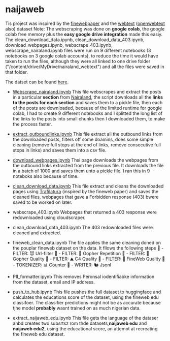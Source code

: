 # naijaweb
Tis project was inspired by the [finewebpaper](https://arxiv.org/abs/2406.17557) and the [webtext](https://paperswithcode.com/dataset/webtext) ([openwebtext](https://huggingface.co/datasets/Skylion007/openwebtext) also) dataset
Note: The webscraping was done on **google colab**, the google colab free memory plus the **easy google drive integration** made this easiy. The clean_download_data.ipynb, clean_download_data_403.ipynb, download_webpages.ipynb, webscrape_403.ipynb, webscrape_nairaland.ipynb files were run on 9 different notebooks (3 notebooks on 3 google colab accounts), to reduce the time it would have taken to run the files, although they were all linked to one drive folder ("/content/drive/MyDrive/nairaland_webtext") and all the files were saved in that folder.

The datset can be found [here](https://huggingface.co/datasets/saheedniyi/naijaweb).

- [Webscrape_nairaland.ipynb](https://github.com/saheedniyi02/naijaweb/blob/main/webscrape_nairaland.ipynb)
This file webscrapes and extract the posts in a particular **section** from [Nairaland](https://www.nairaland.com/), the script downloads all the **links to the posts for each section** and saves them to a pickle file, then each of the posts are downloaded, because of the limited runtime for google colab, I had to create 9 different notebooks and I splitted the long list of the links to the posts into small chunks then I downloaded them, to make the process faster.

- [extract_outboundlinks.ipynb](https://github.com/saheedniyi02/naijaweb/blob/main/extract_outboundlinks.ipynb)
This file extract all the outbound links from the downloaded posts, filters off some doamins, does some simple cleaning (remove full stops at the end of links, remove consecutive full stops in links) and saves them into a csv file.

- [download_webpages.ipynb](https://github.com/saheedniyi02/naijaweb/blob/main/download_webpages.ipynb)
Thsi page downloads the webpages from the outbound links extracted from the previous file. It downloads the file in a batch of 1000 and saves them unto a pickle file. I ran this in 9 noteboks also because of time.

- [clean_download_data.ipynb](https://github.com/saheedniyi02/naijaweb/blob/main/clean_download_data.ipynb)
This file extract and cleans the downloaded pages using [Trafilatura](https://trafilatura.readthedocs.io/en/latest/) (inspired by the fineweb paper) and saves the cleaned files, webpages that gave a Forbidden response (403) bwere saved to be worked on later.

- webscrape_403.ipynb
Webpages that returned a 403 response were redownloaded using cloudscraper.

- clean_download_data_403.ipynb
The 403 redownloaded files were cleaned and extracted.

- fineweb_clean_data.ipynb
The file applies the same cleaning doned on the pouplar fineweb dataset on the data. 
It fllows the following steps
🔻 - FILTER: 😈 Url-filter
🔻 - FILTER: 👯 Gopher Repetition
🔻 - FILTER: 🥇 Gopher Quality
🔻 - FILTER: ⛰ C4 Quality
🔻 - FILTER: 🍷 FineWeb Quality
🔢 - TOKENIZER: 📊 Counter
💽 - WRITER: 🐿 Jsonl

- PII_formatter.ipynb
This removes Peronsal iodentifiabke information from the dataset, email and IP address.

- push_to_hub.ipynb
This file pushes the full dataset to huggingface and calculates the educations score of the dataset, using the fineweb edu classifoer. The classifier predictions might not be as accurate because tjhe model **probably** wasnt trained on as much nigerian data.

- extract_naijaweb_edu.ipynb
  This file gets the language of the dataser anbd creates two subsrtsz rom thde datasets,**naijaweb edu** and **naijaweb edu2**, using the educational score, an attemot at recreating the fineweb edu dataset.







